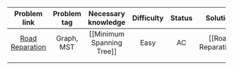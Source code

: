 |                       Problem link                       | Problem tag |    Necessary knowledge    | Difficulty | Status |      Solution       |
| :------------------------------------------------------: | :---------: | :-----------------------: | :--------: | :----: | :-----------------: |
| [Road Reparation](https://cses.fi/problemset/task/1675/) | Graph, MST  | [[Minimum Spanning Tree]] |    Easy    |   AC   | [[Road Reparation]] |
|                                                          |             |                           |            |        |                     |
|                                                          |             |                           |            |        |                     |
